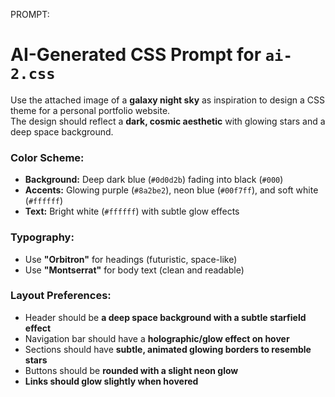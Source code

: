 PROMPT:
# AI-Generated CSS Prompt for `ai-2.css`

Use the attached image of a **galaxy night sky** as inspiration to design a CSS theme for a personal portfolio website.  
The design should reflect a **dark, cosmic aesthetic** with glowing stars and a deep space background.  

### **Color Scheme:**  
- **Background:** Deep dark blue (`#0d0d2b`) fading into black (`#000`)  
- **Accents:** Glowing purple (`#8a2be2`), neon blue (`#00f7ff`), and soft white (`#ffffff`)  
- **Text:** Bright white (`#ffffff`) with subtle glow effects  

### **Typography:**  
- Use **"Orbitron"** for headings (futuristic, space-like)  
- Use **"Montserrat"** for body text (clean and readable)  

### **Layout Preferences:**  
- Header should be **a deep space background with a subtle starfield effect**  
- Navigation bar should have a **holographic/glow effect on hover**  
- Sections should have **subtle, animated glowing borders to resemble stars**  
- Buttons should be **rounded with a slight neon glow**  
- **Links should glow slightly when hovered**  
